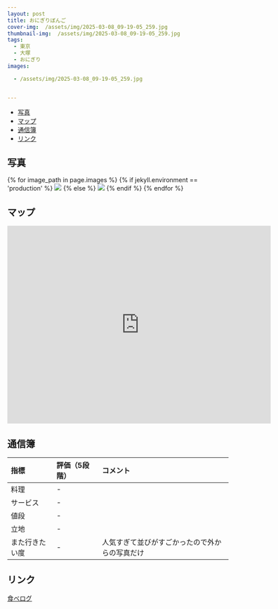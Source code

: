 ```yaml
---
layout: post
title: おにぎりぼんご
cover-img:  /assets/img/2025-03-08_09-19-05_259.jpg
thumbnail-img:  /assets/img/2025-03-08_09-19-05_259.jpg
tags:
  - 東京
  - 大塚
  - おにぎり
images:  

  - /assets/img/2025-03-08_09-19-05_259.jpg


---
```



<!-- TOC -->

- [写真](#写真)
- [マップ](#マップ)
- [通信簿](#通信簿)
- [リンク](#リンク)

<!-- /TOC -->

## 写真

{% for image_path in page.images %}
{% if jekyll.environment == 'production' %}
<img src="https://raw.githubusercontent.com/taira1117/fukuyama_izakaya/master/{{ image_path }}">
{% else %}
<img src="{{ image_path }}">
{% endif %}
{% endfor %}

## マップ

<iframe src="https://www.google.com/maps/embed?pb=!1m18!1m12!1m3!1d3238.7355858067585!2d139.72968369999998!3d35.73272089999999!2m3!1f0!2f0!3f0!3m2!1i1024!2i768!4f13.1!3m3!1m2!1s0x60188d77025e4dd1%3A0xc0d12d32a0e070df!2z44G844KT44GU!5e0!3m2!1sja!2sjp!4v1741548626555!5m2!1sja!2sjp" width="600" height="450" style="border:0;" allowfullscreen="" loading="lazy" referrerpolicy="no-referrer-when-downgrade"></iframe>

## 通信簿

| 指標           | 評価（5段階） | コメント                                       |
| :------------- | :------------ | :--------------------------------------------- |
| 料理           | -             |                                                |
| サービス       | -             |                                                |
| 値段           | -             |                                                |
| 立地           | -             |                                                |
| また行きたい度 | -             | 人気すぎて並びがすごかったので外からの写真だけ |

## リンク

[食べログ](https://tabelog.com/tokyo/A1323/A132302/13276342/)
